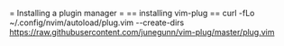 
= Installing a plugin manager =
== installing vim-plug ==
curl -fLo ~/.config/nvim/autoload/plug.vim --create-dirs \
	https://raw.githubusercontent.com/junegunn/vim-plug/master/plug.vim

